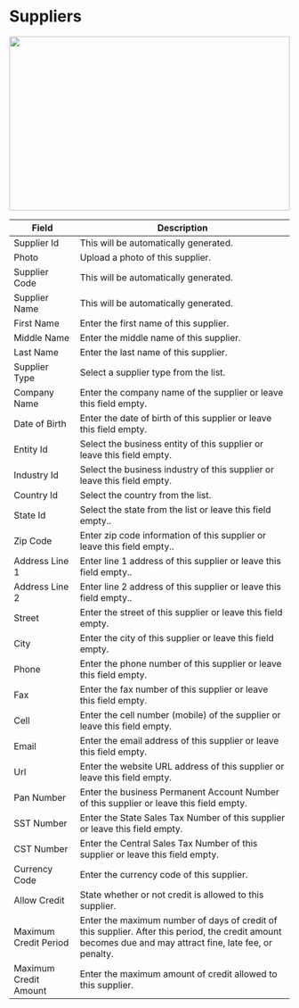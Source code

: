 # Suppliers

<img src="" height="312px" width="100%">

| Field                 | Description                                                                                                                                               |
| --------------------- | --------------------------------------------------------------------------------------------------------------------------------------------------------- |
| Supplier Id           | This will be automatically generated.                                                                                                                     |
| Photo                 | Upload a photo of this supplier.                                                                                                                          |
| Supplier Code         | This will be automatically generated.                                                                                                                     |
| Supplier Name         | This will be automatically generated.                                                                                                                     |
| First Name            | Enter the first name of this supplier.                                                                                                                    |
| Middle Name           | Enter the middle name of this supplier.                                                                                                                   |
| Last Name             | Enter the last name of this supplier.                                                                                                                     |
| Supplier Type         | Select a supplier type from the list.                                                                                                                     |
| Company Name          | Enter the company name of the supplier or leave this field empty.                                                                                         |
| Date of Birth         | Enter the date of birth of this supplier or leave this field empty.                                                                                       |
| Entity Id             | Select the business entity of this supplier or leave this field empty.                                                                                    |
| Industry Id           | Select the business industry of this supplier or leave this field empty.                                                                                  |
| Country Id            | Select the country from the list.                                                                                                                         |
| State Id              | Select the state from the list or leave this field empty..                                                                                                |
| Zip Code              | Enter zip code information of this supplier or leave this field empty..                                                                                   |
| Address Line 1        | Enter line 1 address of this supplier or leave this field empty..                                                                                         |
| Address Line 2        | Enter line 2 address of this supplier or leave this field empty..                                                                                         |
| Street                | Enter the street of this supplier or leave this field empty.                                                                                              |
| City                  | Enter the city of this supplier or leave this field empty.                                                                                                |
| Phone                 | Enter the phone number of this supplier or leave this field empty.                                                                                        |
| Fax                   | Enter the fax number of this supplier or leave this field empty.                                                                                          |
| Cell                  | Enter the cell number (mobile) of the supplier or leave this field empty.                                                                                 |
| Email                 | Enter the email address of this supplier or leave this field empty.                                                                                       |
| Url                   | Enter the website URL address of this supplier or leave this field empty.                                                                                 |
| Pan Number            | Enter the business Permanent Account Number of this supplier or leave this field empty.                                                                   |
| SST Number            | Enter the State Sales Tax Number of this supplier or leave this field empty.                                                                              |
| CST Number            | Enter the Central Sales Tax Number of this supplier or leave this field empty.                                                                            |
| Currency Code         | Enter the currency code of this supplier.                                                                                                                 |
| Allow Credit          | State whether or not credit is allowed to this supplier.                                                                                                  |
| Maximum Credit Period | Enter the maximum number of days of credit of this supplier. After this period, the credit amount becomes due and may attract fine, late fee, or penalty. |
| Maximum Credit Amount | Enter the maximum amount of credit allowed to this supplier.                                                                                              |
